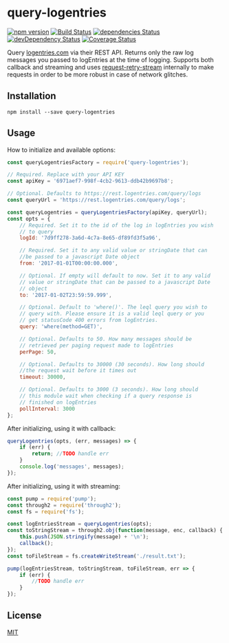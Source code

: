 # query-logentries

[![npm version](https://badge.fury.io/js/query-logentries.svg)](https://badge.fury.io/js/query-logentries) [![Build Status](https://travis-ci.org/Oligrand/query-logentries.svg?branch=master)](https://travis-ci.org/Oligrand/query-logentries) [![dependencies Status](https://david-dm.org/Oligrand/query-logentries/status.svg)](https://david-dm.org/Oligrand/query-logentries) [![devDependency Status](https://david-dm.org/Oligrand/query-logentries/dev-status.svg)](https://david-dm.org/Oligrand/query-logentries#info=devDependencies) [![Coverage Status](https://coveralls.io/repos/github/Oligrand/query-logentries/badge.svg?branch=master)](https://coveralls.io/github/Oligrand/query-logentries?branch=master)

Query [logentries.com](https://logentries.com/) via their REST API. Returns only the raw log messages you passed to logEntries at the time of logging. Supports both callback and streaming and uses [request-retry-stream](https://www.npmjs.com/package/request-retry-stream) internally to make requests in order to be more robust in case of network glitches.

## Installation

	npm install --save query-logentries

## Usage

How to initialize and available options:

```javascript
const queryLogentriesFactory = require('query-logentries');

// Required. Replace with your API KEY
const apiKey = '6971aef7-998f-4cb2-9613-ddb42b9697b8';

// Optional. Defaults to https://rest.logentries.com/query/logs
const queryUrl = 'https://rest.logentries.com/query/logs';

const queryLogentries = queryLogentriesFactory(apiKey, queryUrl);
const opts = {
	// Required. Set it to the id of the log in logEntries you wish
	// to query
	logId: '7d9ff278-3a6d-4c7a-8e65-df89fd3f5a96',

	// Required. Set it to any valid value or stringDate that can
	//be passed to a javascript Date object
	from: '2017-01-01T00:00:00.000',

	// Optional. If empty will default to now. Set it to any valid
	// value or stringDate that can be passed to a javascript Date
	// object
	to: '2017-01-02T23:59:59.999',

	// Optional. Default to 'where()'. The leql query you wish to
	// query with. Please ensure it is a valid leql query or you
	// get statusCode 400 errors from logEntries.
	query: 'where(method=GET)',

	// Optional. Defaults to 50. How many messages should be
	// retrieved per paging request made to logEntries
	perPage: 50,

	// Optional. Defaults to 30000 (30 seconds). How long should
	//the request wait before it times out
	timeout: 30000,

	// Optional. Defaults to 3000 (3 seconds). How long should
	// this module wait when checking if a query response is
	// finished on logEntries
	pollInterval: 3000
};
```

After initializing, using it with callback:

```javascript
queryLogentries(opts, (err, messages) => {
	if (err) {
		return; //TODO handle err
	}
	console.log('messages', messages);
});
```

After initializing, using it with streaming:

```javascript
const pump = require('pump');
const through2 = require('through2');
const fs = require('fs');

const logEntriesStream = queryLogentries(opts);
const toStringStream = through2.obj(function(message, enc, callback) {
	this.push(JSON.stringify(message) + '\n');
	callback();
});
const toFileStream = fs.createWriteStream('./result.txt');

pump(logEntriesStream, toStringStream, toFileStream, err => {
	if (err) {
		//TODO handle err
	}
});
```

## License

[MIT](http://opensource.org/licenses/MIT)
